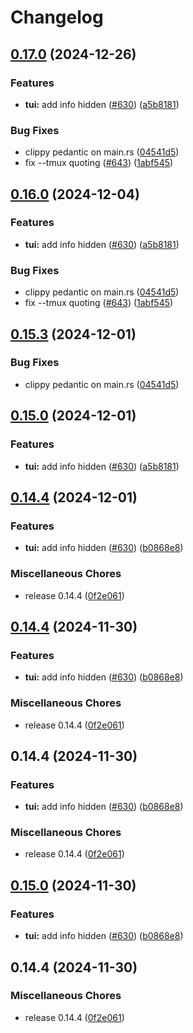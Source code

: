 # Changelog





## [0.17.0](https://github.com/skim-rs/skim/compare/e2e-v0.16.0...e2e-v0.17.0) (2024-12-26)


### Features

* **tui:** add info hidden ([#630](https://github.com/skim-rs/skim/issues/630)) ([a5b8181](https://github.com/skim-rs/skim/commit/a5b81818d6eb8bfe4c2ceeed3b4cc6e22cc95731))


### Bug Fixes

* clippy pedantic on main.rs ([04541d5](https://github.com/skim-rs/skim/commit/04541d515b3f46243a7f590a81022ee0a2d1a34e))
* fix --tmux quoting ([#643](https://github.com/skim-rs/skim/issues/643)) ([1abf545](https://github.com/skim-rs/skim/commit/1abf545ed953dcb9b26a7926df2df105be662c6f))

## [0.16.0](https://github.com/skim-rs/skim/compare/e2e-v0.15.3...e2e-v0.16.0) (2024-12-04)


### Features

* **tui:** add info hidden ([#630](https://github.com/skim-rs/skim/issues/630)) ([a5b8181](https://github.com/skim-rs/skim/commit/a5b81818d6eb8bfe4c2ceeed3b4cc6e22cc95731))


### Bug Fixes

* clippy pedantic on main.rs ([04541d5](https://github.com/skim-rs/skim/commit/04541d515b3f46243a7f590a81022ee0a2d1a34e))
* fix --tmux quoting ([#643](https://github.com/skim-rs/skim/issues/643)) ([1abf545](https://github.com/skim-rs/skim/commit/1abf545ed953dcb9b26a7926df2df105be662c6f))

## [0.15.3](https://github.com/skim-rs/skim/compare/v0.15.2...v0.15.3) (2024-12-01)


### Bug Fixes

* clippy pedantic on main.rs ([04541d5](https://github.com/skim-rs/skim/commit/04541d515b3f46243a7f590a81022ee0a2d1a34e))

## [0.15.0](https://github.com/skim-rs/skim/compare/v0.14.4...v0.15.0) (2024-12-01)


### Features

* **tui:** add info hidden ([#630](https://github.com/skim-rs/skim/issues/630)) ([a5b8181](https://github.com/skim-rs/skim/commit/a5b81818d6eb8bfe4c2ceeed3b4cc6e22cc95731))

## [0.14.4](https://github.com/skim-rs/skim/compare/v0.14.4...v0.14.4) (2024-12-01)


### Features

* **tui:** add info hidden ([#630](https://github.com/skim-rs/skim/issues/630)) ([b0868e8](https://github.com/skim-rs/skim/commit/b0868e849a64265618696c071b963b89577f46cd))


### Miscellaneous Chores

* release 0.14.4 ([0f2e061](https://github.com/skim-rs/skim/commit/0f2e0612522c8d046af1f283f264ee6af76b9232))

## [0.14.4](https://github.com/skim-rs/skim/compare/v0.14.4...v0.14.4) (2024-11-30)


### Features

* **tui:** add info hidden ([#630](https://github.com/skim-rs/skim/issues/630)) ([b0868e8](https://github.com/skim-rs/skim/commit/b0868e849a64265618696c071b963b89577f46cd))


### Miscellaneous Chores

* release 0.14.4 ([0f2e061](https://github.com/skim-rs/skim/commit/0f2e0612522c8d046af1f283f264ee6af76b9232))

## 0.14.4 (2024-11-30)


### Features

* **tui:** add info hidden ([#630](https://github.com/skim-rs/skim/issues/630)) ([b0868e8](https://github.com/skim-rs/skim/commit/b0868e849a64265618696c071b963b89577f46cd))


### Miscellaneous Chores

* release 0.14.4 ([0f2e061](https://github.com/skim-rs/skim/commit/0f2e0612522c8d046af1f283f264ee6af76b9232))

## [0.15.0](https://github.com/skim-rs/skim/compare/e2e-v0.14.4...e2e-v0.15.0) (2024-11-30)


### Features

* **tui:** add info hidden ([#630](https://github.com/skim-rs/skim/issues/630)) ([b0868e8](https://github.com/skim-rs/skim/commit/b0868e849a64265618696c071b963b89577f46cd))

## 0.14.4 (2024-11-30)


### Miscellaneous Chores

* release 0.14.4 ([0f2e061](https://github.com/skim-rs/skim/commit/0f2e0612522c8d046af1f283f264ee6af76b9232))

